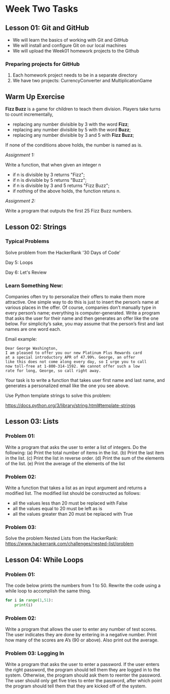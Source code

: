 # Week Two Tasks

## Lesson 01: Git and GitHub

- We will learn the basics of working with Git and GitHub
- We will install and configure Git on our local machines
- We will upload the Week01 homework projects to the Github

### Preparing projects for GitHub

1) Each homework project needs to be in a separate directory 
2) We have two projects: CurrencyConverter and MultiplicationGame


## Warm Up Exercise

**Fizz Buzz** is a game for children to teach them division. Players take turns to count
incrementally, 

- replacing any number divisible by 3 with the word **Fizz**;
- replacing any number divisible by 5 with the word **Buzz**;
- replacing any number divisible by 3 and 5 with **Fizz Buzz**;

If none of the conditions above holds, the number is named as is.

*Assignment 1:*

Write a function, that when given an integer n

- if n is divisible by 3 returns "Fizz"; 
- if n is divisible by 5 returns "Buzz"; 
- if n is divisible by 3 and 5 returns "Fizz Buzz"; 
- if nothing of the above holds, the function retuns n.


*Assignment 2:*

Write a program that outputs the first 25 Fizz Buzz numbers.


## Lesson 02: Strings

### Typical Problems

Solve problem from the HackerRank '30 Days of Code'

Day 5: Loops

Day 6: Let's Review

### Learn Something New:

Companies often try to personalize their offers to make them more attractive. One simple
way to do this is just to insert the person’s name at various places in the offer. Of course,
companies don’t manually type in every person’s name; everything is computer-generated.
Write a program that asks the user for their name and then generates an offer like the one
below. For simplicity’s sake, you may assume that the person’s first and last names are one
word each.

Email example:

```text
Dear George Washington,
I am pleased to offer you our new Platinum Plus Rewards card
at a special introductory APR of 47.99%. George, an offer
like this does not come along every day, so I urge you to call
now toll-free at 1-800-314-1592. We cannot offer such a low
rate for long, George, so call right away.
```

Your task is to write a function that takes user first name and last name, and generates
a personalized email like the one you see above.

Use Python template strings to solve this problem:

https://docs.python.org/3/library/string.html#template-strings


## Lesson 03: Lists

### Problem 01:

Write a program that asks the user to enter a list of integers. Do the following:
(a) Print the total number of items in the list.
(b) Print the last item in the list.
(c) Print the list in reverse order.
(d) Print the sum of the elements of the list.
(e) Print the average of the elements of the list


### Problem 02:

Write a function that takes a list as an input argument and returns a modified list.
The modified list should be constructed as follows:

- all the values less than 20 must be replaced with False
- all the values equal to 20 must be left as is
- all the values greater than 20 must be replaced with True


### Problem 03:

Solve the problem Nested Lists from the HackerRank: https://www.hackerrank.com/challenges/nested-list/problem

## Lesson 04: While Loops

### Problem 01:
The code below prints the numbers from 1 to 50. Rewrite the code using a while loop to
accomplish the same thing.

```python
for i in range(1,51):
    print(i)
```

### Problem 02: 

Write a program that allows the user to enter any number of test scores. The user indicates
they are done by entering in a negative number. Print how many of the scores are A’s (90 or
above). Also print out the average.

### Problem 03: Logging In

Write a program that asks the user to enter a password. If the user enters the right password,
the program should tell them they are logged in to the system. Otherwise, the program
should ask them to reenter the password. The user should only get five tries to enter the
password, after which point the program should tell them that they are kicked off of the
system.
